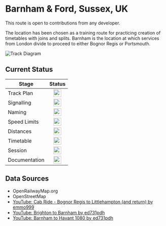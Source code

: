 # Barnham & Ford, Sussex, UK

This route is open to contributions from any developer. 

The location has been chosen as a training route for practicing creation of timetables with joins and splits. Barnham is the location at which services from London divide to proceed to either Bognor Regis or Portsmouth.

![Track Diagram](https://raw.githubusercontent.com/Railway-Op-Sim/UK-BarnhamArea/master/Images/BarnhamandFord.png)

## Current Status

| Stage         | Status        |
| ------------- |:-------------:|
| Track Plan     | <img src="https://image.flaticon.com/icons/svg/1632/1632596.svg" height="24"> |
| Signalling      | <img src="https://image.flaticon.com/icons/svg/1632/1632596.svg" height="24">      |
| Naming | <img src="https://image.flaticon.com/icons/svg/1632/1632596.svg" height="24">      |
| Speed Limits | <img src="https://image.flaticon.com/icons/svg/390/390914.svg" height="24">|
| Distances | <img src="https://image.flaticon.com/icons/svg/390/390914.svg" height="24"> |
| Timetable | <img src="https://image.flaticon.com/icons/svg/390/390914.svg" height="24"> |
| Session | <img src="https://image.flaticon.com/icons/svg/390/390914.svg" height="24"> |
| Documentation | <img src="https://image.flaticon.com/icons/svg/390/390914.svg" height="24"> |

## Data Sources 

- OpenRailwayMap.org
- OpenStreetMap
- [YouTube: Cab Ride - Bognor Regis to Littlehampton (and return) by emmo999](https://www.youtube.com/watch?v=t7_9dplADgA)
- [YouTube: Brighton to Barnham by ed731pdh](https://www.youtube.com/watch?v=X0I4S0b1AEs)
- [YouTube: Barnham to Havant 1080 by ed731pdh](https://www.youtube.com/watch?v=IDzgAZYcayI)
